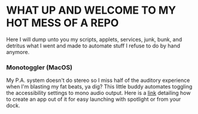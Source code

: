 # WHAT UP AND WELCOME TO MY HOT MESS OF A REPO

Here I will dump unto you my scripts, applets, services, junk, bunk, and detritus what I went and made to automate stuff I refuse to do by hand anymore.

### Monotoggler (MacOS)

My P.A. system doesn't do stereo so I miss half of the auditory experience when I'm blasting my fat beats, ya dig? This little buddy automates toggling the accessibility settings to mono audio output. Here is a [link](https://apple.stackexchange.com/questions/8299/how-do-i-make-an-applescript-file-into-a-mac-app) detailing how to create an app out of it for easy launching with spotlight or from your dock.
